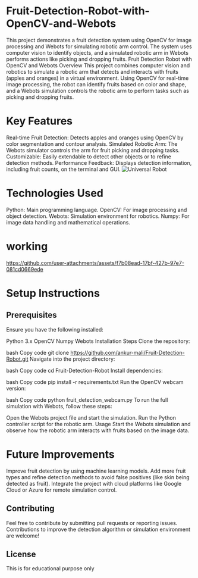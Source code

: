 # Fruit-Detection-Robot-with-OpenCV-and-Webots
This project demonstrates a fruit detection system using OpenCV for image processing and Webots for simulating robotic arm control. The system uses computer vision to identify objects, and a simulated robotic arm in Webots performs actions like picking and dropping fruits.
Fruit Detection Robot with OpenCV and Webots
Overview
This project combines computer vision and robotics to simulate a robotic arm that detects and interacts with fruits (apples and oranges) in a virtual environment. Using OpenCV for real-time image processing, the robot can identify fruits based on color and shape, and a Webots simulation controls the robotic arm to perform tasks such as picking and dropping fruits.

# Key Features
Real-time Fruit Detection: Detects apples and oranges using OpenCV by color segmentation and contour analysis.
Simulated Robotic Arm: The Webots simulator controls the arm for fruit picking and dropping tasks.
Customizable: Easily extendable to detect other objects or to refine detection methods.
Performance Feedback: Displays detection information, including fruit counts, on the terminal and GUI.
![Universal Robot](https://github.com/user-attachments/assets/22858180-f11c-4237-981c-c750c8bacf3c)

# Technologies Used
Python: Main programming language.
OpenCV: For image processing and object detection.
Webots: Simulation environment for robotics.
Numpy: For image data handling and mathematical operations.
# working

https://github.com/user-attachments/assets/f7b08ead-17bf-427b-97e7-081cd0669ede



# Setup Instructions
## Prerequisites
Ensure you have the following installed:

Python 3.x
OpenCV
Numpy
Webots
Installation Steps
Clone the repository:

bash
Copy code
git clone https://github.com/ankur-mali/Fruit-Detection-Robot.git
Navigate into the project directory:

bash
Copy code
cd Fruit-Detection-Robot
Install dependencies:

bash
Copy code
pip install -r requirements.txt
Run the OpenCV webcam version:

bash
Copy code
python fruit_detection_webcam.py
To run the full simulation with Webots, follow these steps:

Open the Webots project file and start the simulation.
Run the Python controller script for the robotic arm.
Usage
Start the Webots simulation and observe how the robotic arm interacts with fruits based on the image data.


# Future Improvements
Improve fruit detection by using machine learning models.
Add more fruit types and refine detection methods to avoid false positives (like skin being detected as fruit).
Integrate the project with cloud platforms like Google Cloud or Azure for remote simulation control.
## Contributing
Feel free to contribute by submitting pull requests or reporting issues. Contributions to improve the detection algorithm or simulation environment are welcome!

## License
This is for educational purpose only
